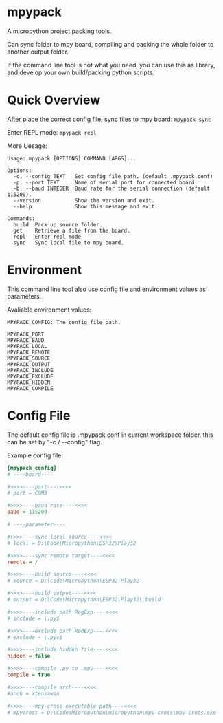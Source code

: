 # mpypack
A micropython project packing tools.

Can sync folder to mpy board, compiling and packing the whole folder to another output folder.

If the command line tool is not what you need, you can use this as library, and develop your own build/packing python scripts.

# Quick Overview
After place the correct config file, sync files to mpy board:
``` mpypack sync ```

Enter REPL mode: 
``` mpypack repl ```

More Uesage:
```
Usage: mpypack [OPTIONS] COMMAND [ARGS]...

Options:
  -c, --config TEXT   Set config file path. (default .mpypack.conf)
  -p, --port TEXT     Name of serial port for connected board.
  -b, --baud INTEGER  Baud rate for the serial connection (default 115200).
  --version           Show the version and exit.
  --help              Show this message and exit.

Commands:
  build  Pack up source folder.
  get    Retrieve a file from the board.
  repl   Enter repl mode
  sync   Sync local file to mpy board.
```

# Environment
This command line tool also use config file and environment values as parameters.

Avaliable environment values:
```
MPYPACK_CONFIG: The config file path.

MPYPACK_PORT
MPYPACK_BAUD
MPYPACK_LOCAL
MPYPACK_REMOTE
MPYPACK_SOURCE
MPYPACK_OUTPUT
MPYPACK_INCLUDE
MPYPACK_EXCLUDE
MPYPACK_HIDDEN
MPYPACK_COMPILE
```

# Config File
The default config file is .mpypack.conf in current workspace folder. this can be set by "-c / --config" flag.

Example config file:
```ini
[mpypack_config]
# ----board----

#>>>>----port----<<<<
# port = COM3

#>>>>----baud rate----<<<<
baud = 115200

# ----parameter----

#>>>>----sync local source----<<<<
# local = D:\Code\Micropython\ESP32\Play32

#>>>>----sync remote target----<<<<
remote = /

#>>>>----build source----<<<<
# source = D:\Code\Micropython\ESP32\Play32

#>>>>----build output----<<<<
# output = D:\Code\Micropython\ESP32\Play32\.build

#>>>>----include path RegExp----<<<<
# include = \.py$

#>>>>----exclude path RedExp----<<<<
# exclude = \.pyc$

#>>>>----include hidden file----<<<<
hidden = false

#>>>>----compile .py to .mpy----<<<<
compile = true

#>>>>----compile arch----<<<<
#arch = xtensawin

#>>>>----mpy-cross executable path----<<<<
# mpycross = D:\Code\Micropython\micropython\mpy-cross\mpy-cross.exe
```
